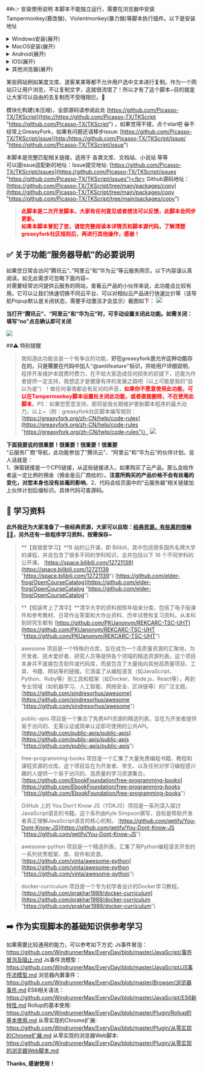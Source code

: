 ##👉 安装使用说明
本脚本不能独立运行，需要在浏览器中安装Tampermonkey(篡改猴)、Violentmonkey(暴力猴)等脚本执行插件。以下是安装地址

<details>
	<summary>Windows安装(展开)</summary>
	<a rel="nofollow noreferrer noopener" href="https://chromewebstore.google.com/detail/%E7%AF%A1%E6%94%B9%E7%8C%B4/dhdgffkkebhmkfjojejmpbldmpobfkfo?hl=zh-CN" target="_blank">Google Chrome</a> (需要科学上网)
	<br><a rel="nofollow noreferrer noopener" href="https://addons.mozilla.org/zh-CN/firefox/addon/tampermonkey/" target="_blank">火狐 FireFox</a>
	<br><a rel="nofollow noreferrer noopener" href="https://microsoftedge.microsoft.com/addons/detail/iikmkjmpaadaobahmlepeloendndfphd?hl=zh-CN" target="_blank">Edge</a>
</details>

<details>
	<summary>MacOS安装(展开)</summary>
	<a rel="nofollow noreferrer noopener" href="https://apps.apple.com/cn/app/tampermonkey/id1482490089" target="_blank">MAC Safari</a> (需要科学上网)
  <br><a rel="nofollow noreferrer noopener" href="https://chromewebstore.google.com/detail/%E7%AF%A1%E6%94%B9%E7%8C%B4/dhdgffkkebhmkfjojejmpbldmpobfkfo?hl=zh-CN" target="_blank">Google Chrome</a> (需要科学上网)
  <br><a rel="nofollow noreferrer noopener" href="https://addons.mozilla.org/zh-CN/firefox/addon/tampermonkey/" target="_blank">火狐 FireFox</a>
  <br><a rel="nofollow noreferrer noopener" href="https://microsoftedge.microsoft.com/addons/detail/iikmkjmpaadaobahmlepeloendndfphd?hl=zh-CN" target="_blank">Edge</a>
</details>

<details>
	<summary>Android(展开)</summary>
	X浏览器、VIA浏览器、书签地球自带插件，无需安装。
	<br>Kiwi浏览器 (需要科学上网)
</details>

<details>
	<summary>IOS(展开)</summary>
	在 IOS 应用商店中搜索并安装 “拦截100” 或者 “stay”，不要用“UserScripts”。
</details>

<details>
	<summary>其他浏览器(展开)</summary>
	其他浏览器可在官方扩展市场搜索: “Tampermonkey”、“篡改猴”、“油猴”、“暴力猴”等脚本插件进行安装。
</details>

某些网站例如某度文库、道客某某等都不允许用户选中文本进行复制。作为一个网站只让用户浏览，不让复制文字，这就很流氓了！所以才有了这个脚本~目的就是让大家可以自由的去复制而不受哦阻拦。🍻</br>

模块化构建(未压缩)，全部源码请参阅此处 [https://github.com/Picasso-TX/TKScript](http://https://github.com/Picasso-TX/TKScript "https://github.com/Picasso-TX/TKScript") ，如果觉得不错，点个star吧 😁不经常上GreasyFork，如果有问题还请移步issue: [https://github.com/Picasso-TX/TKScript/issue](http:/https://github.com/Picasso-TX/TKScript/issue/ "https://github.com/Picasso-TX/TKScript/issue")

本脚本是完整匹配相关链接，适用于 各类文库、文档站、小说站 等等</br>
可以提issue适配新的地址：Issue提交地址: [https://github.com/Picasso-TX/TKScript/issues](https://github.com/Picasso-TX/TKScript/issues "https://github.com/Picasso-TX/TKScript/issues")</br>
Github源码地址：[https://github.com/Picasso-TX/TKScript/tree/main/packages/copy](https://github.com/Picasso-TX/TKScript/tree/main/packages/copy "https://github.com/Picasso-TX/TKScript/tree/main/packages/copy")
> **<span style="color:red;">
	此脚本是二次开发脚本，大家有任何意见或者想法可以反馈，此脚本会同步更新。</br>
	如果本脚本冒犯了您，请您完整阅读本详情页和脚本源代码，了解清楚greasyfork社区规则后，再进行其他操作，感谢！
</span>**

## ✅ 关于功能“服务器导航”的必要说明

如果您日常会访问”腾讯云“、”阿里云“和”华为云“等云服务网页，以下内容请认真阅读。如无此需求可忽略下面内容~<br>
对需要经常访问提供云服务的网站，查看云产品的小伙伴来说，此功能会比较有用。它可以让我们快速切换不同云平台、可以对相似云产品进行快速比价等（该导航Popup默认是关闭状态，需要手动激活才会显示）截图如下：
![](https://img13.360buyimg.com/ddimg/jfs/t1/235376/28/22425/32739/668cacf4Fb53e4bfa/4e6392d13ca7bc6e.jpg)

**当打开“腾讯云”、“阿里云”和“华为云”时，可手动设置关闭此功能。如需关闭：填写“no”点击确认即可关闭**

![](https://img11.360buyimg.com/ddimg/jfs/t1/3989/18/21954/22022/668cd8e3F30288910/d3e74a0f435b6b09.jpg)


##⚠️ 特别提醒

> 我知道此功能会是一个有争议的功能，**好在greasyfork是允许这种功能存在的，只是需要在代码中加入“@antifeature”标识，并给用户详细说明**。
程序开发维护本就费时费力，在不给大家造成任何损失的前提下，还能为作者提供一定支持，我想这才是健康有序的发展之路吧（以上可能是我的“自以为是”）！做任何事情都会有反对的声音，**<span style="color:red;">如果你不愿意使用此功能，可以在Tampermonkey脚本设置处关闭此功能，或者直接删除，不在使用此脚本</span>**。PS：如果您愿意支持，那将是我长期维护更新脚本程序的最大动力。以上~（附：greasyfork社区脚本编写规则：[https://greasyfork.org/zh-CN/help/code-rules](https://greasyfork.org/zh-CN/help/code-rules "https://greasyfork.org/zh-CN/help/code-rules")）
[![](https://img10.360buyimg.com/ddimg/jfs/t1/15734/9/21218/67602/668ce4baFdfb24f9a/5f4bc3a24bfe8dc2.jpg)](https://img10.360buyimg.com/ddimg/jfs/t1/15734/9/21218/67602/668ce4baFdfb24f9a/5f4bc3a24bfe8dc2.jpg)

**下面我要说的很重要！很重要！很重要！很重要**</br>
“云服务厂商”导航，此功能参加了“腾讯云”、“阿里云”和“华为云”的伙伴计划。说人话就是：</br>
1、弹窗链接是一个CPS链接，从这些链接进入，如果购买了云产品，那么会给作者返一定比例的佣金（佣金是云厂商给的）。**注意所购买的产品价格不会有丝毫的变化，对您本身也没有丝毫的影响**。2、代码会给页面中的“云服务器”相关链接加上伙伴计划后缀标识。具体代码可查源码。</br>

## 👀 学习资料

 **此外我还为大家准备了一些经典资源，大家可以自取：[经典资源，有些真的很棒👍🏻](https://pan.quark.cn/s/9a9369bb2c76#/list/share "经典资源，有些真的很棒👍🏻")，另外还有一些程序学习资料，按需保存~**

> **【我很爱学习】**B 站的公开课，即 Bilibili，其中包括很多国外名牌大学的课程，并且包含了很多不同的学科知识，总共包括以下 16 个不同学科的公开课。
[https://space.bilibili.com/12721139](https://space.bilibili.com/12721139 "https://space.bilibili.com/12721139")
[https://github.com/elder-frog/OpenCourseCatalog](https://github.com/elder-frog/OpenCourseCatalog "https://github.com/elder-frog/OpenCourseCatalog")

> **【假装考上了清华】**清华大学的资料按照年级来分类，包括了电子版课件和参考教材、日常作业答案和大作业资料、历年试卷和复习资料。从本科到研究生都有
[https://github.com/PKUanonym/REKCARC-TSC-UHT](https://github.com/PKUanonym/REKCARC-TSC-UHT "https://github.com/PKUanonym/REKCARC-TSC-UHT")

> awesome 项目是一个特殊的仓库，旨在成为一个高质量资源的汇聚地，为开发者、技术爱好者、研究人员等提供各个领域的精选资源列表。这个项目本身并不直接包含软件或代码库，而是包含了大量指向其他高质量项目、工具、书籍、网站等的链接。它涵盖了从编程语言（如JavaScript、Python、Ruby等）到工具和框架（如Docker、Node.js、React等），再到专业领域（如机器学习、人工智能、网络安全、区块链等）的广泛主题。
[https://github.com/sindresorhus/awesome](https://github.com/sindresorhus/awesome "https://github.com/sindresorhus/awesome")

> public-apis 项目是一个集合了免费API资源的精选列表，旨在为开发者提供易于访问的、无需认证或简单认证即可使用的公共API。
[https://github.com/public-apis/public-apis](https://github.com/public-apis/public-apis "https://github.com/public-apis/public-apis")

> free-programming-books 项目是一个汇集了大量免费编程书籍、教程和课程资源的仓库。这个项目旨在为开发者、学生、以及任何对学习编程感兴趣的人提供一个易于访问的、高质量的学习资源集合。
[https://github.com/EbookFoundation/free-programming-books](https://github.com/EbookFoundation/free-programming-books "https://github.com/EbookFoundation/free-programming-books")

> GitHub 上的 You Don’t Know JS（YDKJS）项目是一系列深入探讨JavaScript语言的书籍。这个系列由Kyle Simpson撰写，目标是帮助开发者真正理解JavaScript语言的核心机制。
[https://github.com/getify/You-Dont-Know-JS](https://github.com/getify/You-Dont-Know-JS "https://github.com/getify/You-Dont-Know-JS")

> awesome-python 项目是一个精选列表，汇集了用Python编程语言开发的一系列优秀框架、库、软件和资源。
[https://github.com/vinta/awesome-python](https://github.com/vinta/awesome-python "https://github.com/vinta/awesome-python")

> docker-curriculum 项目是一个专为初学者设计的Docker学习教程。
[https://github.com/prakhar1989/docker-curriculum](https://github.com/prakhar1989/docker-curriculum "https://github.com/prakhar1989/docker-curriculum")

## ➡️ 作为实现脚本的基础知识供参考学习
如果需要比较通用的能力，可以参考如下方式:
Js事件冒泡：<a href="https://github.com/WindrunnerMax/EveryDay/blob/master/JavaScript/事件冒泡及阻止.md">https://github.com/WindrunnerMax/EveryDay/blob/master/JavaScript/事件冒泡及阻止.md</a>
Js事件流模型：<a href="https://github.com/WindrunnerMax/EveryDay/blob/master/JavaScript/JS事件流模型.md">https://github.com/WindrunnerMax/EveryDay/blob/master/JavaScript/JS事件流模型.md</a>
浏览器内置事件：<a href="https://github.com/WindrunnerMax/EveryDay/blob/master/Browser/浏览器事件.md">https://github.com/WindrunnerMax/EveryDay/blob/master/Browser/浏览器事件.md</a>
ES6相关语法：<a href="https://github.com/WindrunnerMax/EveryDay/blob/master/JavaScript/ES6新特性.md">https://github.com/WindrunnerMax/EveryDay/blob/master/JavaScript/ES6新特性.md</a>
Rollup的基本使用: <a href="https://github.com/WindrunnerMax/EveryDay/blob/master/Plugin/Rollup的基本使用.md">https://github.com/WindrunnerMax/EveryDay/blob/master/Plugin/Rollup的基本使用.md</a>
从零实现的Chrome扩展: <a href="https://github.com/WindrunnerMax/EveryDay/blob/master/Plugin/从零实现的Chrome扩展.md">https://github.com/WindrunnerMax/EveryDay/blob/master/Plugin/从零实现的Chrome扩展.md</a>
从零实现的浏览器Web脚本: <a href="https://github.com/WindrunnerMax/EveryDay/blob/master/Plugin/从零实现的浏览器Web脚本.md">https://github.com/WindrunnerMax/EveryDay/blob/master/Plugin/从零实现的浏览器Web脚本.md</a>

**Thanks, 感谢使用！**
